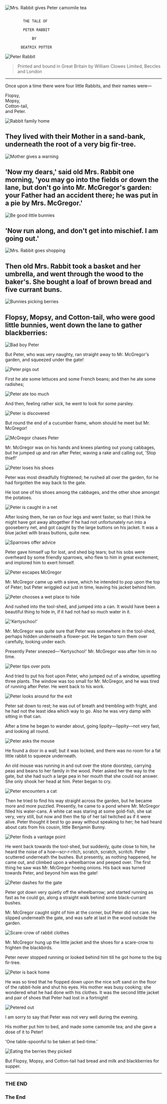 










![Mrs. Rabbit gives Peter camomile tea](images/peter04.jpg "Mrs. Rabbit gives Peter camomile tea")


```

		THE TALE OF

		PETER RABBIT

			BY

	   BEATRIX POTTER
```


![Peter Rabbit](images/peter02.gif "Peter Rabbit")


> Printed and bound in Great Britain by William Clowes Limited, Beccles and London


---



Once upon a time there were four little Rabbits, and their names were—

Flopsy,  
Mopsy,  
Cotton-tail,  
and Peter.  

![Rabbit family home](images/peter08.jpg "Rabbit family home")

## They lived with their Mother in a sand-bank, underneath the root of a very big fir-tree.

![Mother gives a warning](images/peter11.jpg "Mother gives a warning")

## 'Now my dears,' said old Mrs. Rabbit one morning, 'you may go into the fields or down the lane, but don't go into Mr. McGregor's garden: your Father had an accident there; he was put in a pie by Mrs. McGregor.'

![Be good little bunnies](images/peter12.jpg "Be good little bunnies")

## 'Now run along, and don't get into mischief. I am going out.'

![Mrs. Rabbit goes shopping](images/peter15.jpg "Mrs. Rabbit goes shopping")

## Then old Mrs. Rabbit took a basket and her umbrella, and went through the wood to the baker's. She bought a loaf of brown bread and five currant buns.

![Bunnies picking berries](images/peter16.jpg "Bunnies picking berries")

## Flopsy, Mopsy, and Cotton-tail, who were good little bunnies, went down the lane to gather blackberries:

![Bad boy Peter](images/peter19.jpg "Bad boy Peter")

But Peter, who was very naughty, ran straight away to Mr. McGregor's garden, and squeezed under the gate!

![Peter pigs out](images/peter20.jpg "Peter pigs out")

First he ate some lettuces and some French beans; and then he ate some radishes;

![Peter ate too much](images/peter23.jpg "Peter ate too much")

And then, feeling rather sick, he went to look for some parsley.

![Peter is discovered](images/peter24.jpg "Peter is discovered")

But round the end of a cucumber frame, whom should he meet but Mr. McGregor!

![McGregor chases Peter](images/peter27.jpg "McGregor chases Peter")

Mr. McGregor was on his hands and knees planting out young cabbages, but he jumped up and ran after Peter, waving a rake and calling out, 'Stop thief!'

![Peter loses his shoes](images/peter28.jpg "Peter loses his shoes")

Peter was most dreadfully frightened; he rushed all over the garden, for he had forgotten the way back to the gate.

He lost one of his shoes among the cabbages, and the other shoe amongst the potatoes.

![Peter is caught in a net](images/peter31.jpg "Peter is caught in a net")

After losing them, he ran on four legs and went faster, so that I think he might have got away altogether if he had not unfortunately run into a gooseberry net, and got caught by the large buttons on his jacket. It was a blue jacket with brass buttons, quite new.

![Sparrows offer advice](images/peter32.jpg "Sparrows offer advice")

Peter gave himself up for lost, and shed big tears; but his sobs were overheard by some friendly sparrows, who flew to him in great excitement, and implored him to exert himself.

![Peter escapes McGregor](images/peter35.jpg "Peter escapes McGregor")

Mr. McGregor came up with a sieve, which he intended to pop upon the top of Peter; but Peter wriggled out just in time, leaving his jacket behind him.

![Peter chooses a wet place to hide](images/peter36.jpg "Peter chooses a wet place to hide")

And rushed into the tool-shed, and jumped into a can. It would have been a beautiful thing to hide in, if it had not had so much water in it.

!['Kertyschoo!'](images/peter39.jpg "'Kertyschoo!'")

Mr. McGregor was quite sure that Peter was somewhere in the tool-shed, perhaps hidden underneath a flower-pot. He began to turn them over carefully, looking under each.

Presently Peter sneezed—'Kertyschoo!' Mr. McGregor was after him in no time.

![Peter tips over pots](images/peter40.jpg "Peter tips over pots")

And tried to put his foot upon Peter, who jumped out of a window, upsetting three plants. The window was too small for Mr. McGregor, and he was tired of running after Peter. He went back to his work.

![Peter looks around for the exit](images/peter43.jpg "Peter looks around for the exit")

Peter sat down to rest; he was out of breath and trembling with fright, and he had not the least idea which way to go. Also he was very damp with sitting in that can.

After a time he began to wander about, going lippity—lippity—not very fast, and looking all round.

![Peter asks the mouse](images/peter44.jpg "Peter asks the mouse")

He found a door in a wall; but it was locked, and there was no room for a fat little rabbit to squeeze underneath.

An old mouse was running in and out over the stone doorstep, carrying peas and beans to her family in the wood. Peter asked her the way to the gate, but she had such a large pea in her mouth that she could not answer. She only shook her head at him. Peter began to cry.

![Peter encounters a cat](images/peter47.jpg "Peter encounters a cat")

Then he tried to find his way straight across the garden, but he became more and more puzzled. Presently, he came to a pond where Mr. McGregor filled his water-cans. A white cat was staring at some gold-fish, she sat very, very still, but now and then the tip of her tail twitched as if it were alive. Peter thought it best to go away without speaking to her; he had heard about cats from his cousin, little Benjamin Bunny.

![Peter finds a vantage point](images/peter48.jpg "Peter finds a vantage point")

He went back towards the tool-shed, but suddenly, quite close to him, he heard the noise of a hoe—scr-r-ritch, scratch, scratch, scritch. Peter scuttered underneath the bushes. But presently, as nothing happened, he came out, and climbed upon a wheelbarrow and peeped over. The first thing he saw was Mr. McGregor hoeing onions. His back was turned towards Peter, and beyond him was the gate!

![Peter dashes for the gate](images/peter51.jpg "Peter dashes for the gate")

Peter got down very quietly off the wheelbarrow; and started running as fast as he could go, along a straight walk behind some black-currant bushes.

Mr. McGregor caught sight of him at the corner, but Peter did not care. He slipped underneath the gate, and was safe at last in the wood outside the garden.

![Scare-crow of rabbit clothes](images/peter52.jpg "Scare-crow of rabbit clothes")

Mr. McGregor hung up the little jacket and the shoes for a scare-crow to frighten the blackbirds.

Peter never stopped running or looked behind him till he got home to the big fir-tree.

![Peter is back home](images/peter55.jpg "Peter is back home")

He was so tired that he flopped down upon the nice soft sand on the floor of the rabbit-hole and shut his eyes. His mother was busy cooking; she wondered what he had done with his clothes. It was the second little jacket and pair of shoes that Peter had lost in a fortnight!

![Petered out](images/peter57.jpg "Petered out")

I am sorry to say that Peter was not very well during the evening.

His mother put him to bed, and made some camomile tea; and she gave a dose of it to Peter!

'One table-spoonful to be taken at bed-time.'

![Eating the berries they picked](images/peter58.jpg "Eating the berries they picked")

But Flopsy, Mopsy, and Cotton-tail had bread and milk and blackberries for supper.


---

### THE END








### The End